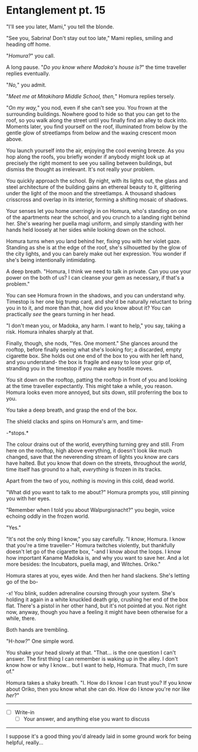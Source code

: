# Entanglement pt. 15

"I'll see you later, Mami," you tell the blonde.

"See you, Sabrina! Don't stay out too late," Mami replies, smiling and heading off home.

"*Homura?*" you call.

A long pause. "*Do you know where Madoka's house is?*" the time traveller replies eventually.

"*No,*" you admit.

"*Meet me at Mitakihara Middle School, then,*" Homura replies tersely.

"*On my way,*" you nod, even if she can't see you. You frown at the surrounding buildings. Nowhere good to hide so that you can get to the roof, so you walk along the street until you finally find an alley to duck into. Moments later, you find yourself on the roof, illuminated from below by the gentle glow of streetlamps from below and the waxing crescent moon above.

You launch yourself into the air, enjoying the cool evening breeze. As you hop along the roofs, you briefly wonder if anybody might look up at precisely the right moment to see you sailing between buildings, but dismiss the thought as irrelevant. It's not really your problem.

You quickly approach the school. By night, with its lights out, the glass and steel architecture of the building gains an ethereal beauty to it, glittering under the light of the moon and the streetlamps. A thousand shadows crisscross and overlap in its interior, forming a shifting mosaic of shadows.

Your senses let you home unerringly in on Homura, who's standing on one of the apartments near the school, and you crunch to a landing right behind her. She's wearing her puella magi uniform, and simply standing with her hands held loosely at her sides while looking down on the school.

Homura turns when you land behind her, fixing you with her violet gaze. Standing as she is at the edge of the roof, she's silhouetted by the glow of the city lights, and you can barely make out her expression. You wonder if she's being intentionally intimidating.

A deep breath. "Homura, I think we need to talk in private. Can you use your power on the both of us? I can cleanse your gem as necessary, if that's a problem."

You can see Homura frown in the shadows, and you can understand why. Timestop is her one big trump card, and she'd be naturally reluctant to bring you in to it, and more than that, how did you know about it? You can practically *see* the gears turning in her head.

"I don't mean you, or Madoka, any harm. I want to help," you say, taking a risk. Homura inhales sharply at that.

Finally, though, she nods, "Yes. One moment." She glances around the rooftop, before finally seeing what she's looking for; a discarded, empty cigarette box. She holds out one end of the box to you with her left hand, and you understand- the box is fragile and easy to lose your grip of, stranding you in the timestop if you make any hostile moves.

You sit down on the rooftop, patting the rooftop in front of you and looking at the time traveller expectantly. This might take a while, you reason. Homura looks even more annoyed, but sits down, still proferring the box to you.

You take a deep breath, and grasp the end of the box.

The shield clacks and spins on Homura's arm, and time-

\-\*stops.\*​

The colour drains out of the world, everything turning grey and still. From here on the rooftop, high above everything, it doesn't look like much changed, save that the neverending stream of lights you know are cars have halted. But you know that down on the streets, throughout the *world*, time itself has ground to a halt, *everything* is frozen in its tracks.

Apart from the two of you, *nothing* is moving in this cold, dead world.

"What did you want to talk to me about?" Homura prompts you, still pinning you with her eyes.

"Remember when I told you about Walpurgisnacht?" you begin, voice echoing oddly in the frozen world.

"Yes."

"It's not the only thing I know," you say carefully. "I *know*, Homura. I know that you're a time traveller-" Homura twitches violently, but thankfully doesn't let go of the cigarette box, "-and I know about the loops. I know how important Kaname Madoka is, and why you want to save her. And a lot more besides: the Incubators, puella magi, and Witches. Oriko."

Homura stares at you, eyes wide. And then her hand slackens. She's letting go of the bo-

\-x! You blink, sudden adrenaline coursing through your system. She's holding it again in a white knuckled death grip, crushing her end of the box flat. There's a pistol in her other hand, but it's not pointed at you. Not right now, anyway, though you have a feeling it might have been otherwise for a while, there.

Both hands are trembling.

"H-*how?*" One simple word.

You shake your head slowly at that. "That... is the one question I can't answer. The first thing I can remember is waking up in the alley. I don't know how or why I know\... but I want to help, Homura. That much, I'm sure of."

Homura takes a shaky breath. "I. How do I know I can trust you? If you know about Oriko, then you know what she can do. How do I know you're nor like *her*?"

---

- [ ] Write-in
  - [ ] Your answer, and anything else you want to discuss

---

I suppose it's a good thing you'd already laid in some ground work for being helpful, really...
